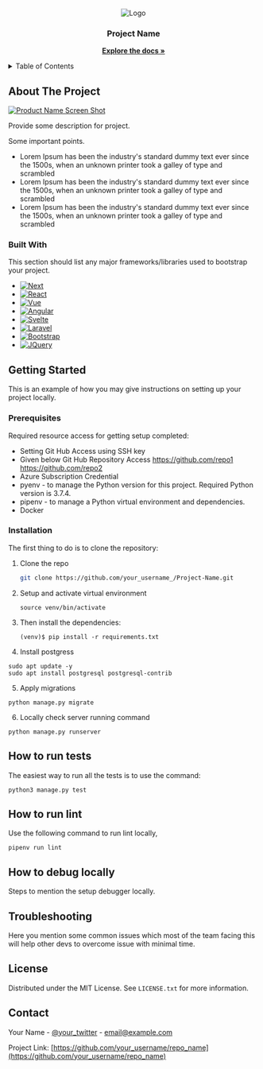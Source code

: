 
<!-- PROJECT LOGO -->
<br />
<div align="center">
    <img src="https://picsum.photos/seed/picsum/200/300" alt="Logo" >

<h3 align="center">Project Name</h3>
<p align="center">
    <a href="#"><strong>Explore the docs »</strong></a>
</div>

<!-- TABLE OF CONTENTS -->
<details>
  <summary>Table of Contents</summary>
  <ol>
    <li>
      <a href="#about-the-project">About The Project</a>
      <ul>
        <li><a href="#built-with">Built With</a></li>
      </ul>
    </li>
    <li>
      <a href="#getting-started">Getting Started</a>
      <ul>
        <li><a href="#prerequisites">Prerequisites</a></li>
        <li><a href="#installation">Installation</a></li>
      </ul>
    </li>
    <li><a href="#usage">Usage</a></li>
    <li><a href="#roadmap">Roadmap</a></li>
    <li><a href="#contributing">Contributing</a></li>
    <li><a href="#license">License</a></li>
    <li><a href="#contact">Contact</a></li>
    <li><a href="#acknowledgments">Acknowledgments</a></li>
  </ol>
</details>



<!-- ABOUT THE PROJECT -->
## About The Project

[![Product Name Screen Shot][product-screenshot]](https://example.com)


Provide some description for project.

Some important points.
* Lorem Ipsum has been the industry's standard dummy text ever since the 1500s, when an unknown printer took a galley of type and scrambled
* Lorem Ipsum has been the industry's standard dummy text ever since the 1500s, when an unknown printer took a galley of type and scrambled
* Lorem Ipsum has been the industry's standard dummy text ever since the 1500s, when an unknown printer took a galley of type and scrambled


### Built With

This section should list any major frameworks/libraries used to bootstrap your project.

* [![Next][Next.js]][Next-url]
* [![React][React.js]][React-url]
* [![Vue][Vue.js]][Vue-url]
* [![Angular][Angular.io]][Angular-url]
* [![Svelte][Svelte.dev]][Svelte-url]
* [![Laravel][Laravel.com]][Laravel-url]
* [![Bootstrap][Bootstrap.com]][Bootstrap-url]
* [![JQuery][JQuery.com]][JQuery-url]

<!-- GETTING STARTED -->
## Getting Started

This is an example of how you may give instructions on setting up your project locally.

### Prerequisites

Required resource access for getting setup completed:
- Setting Git Hub Access using SSH key
- Given below Git Hub Repository Access
	https://github.com/repo1
	https://github.com/repo2
- Azure Subscription Credential
- pyenv - to manage the Python version for this project. Required Python version is 3.7.4.
- pipenv - to manage a Python virtual environment and dependencies.
- Docker

### Installation

The first thing to do is to clone the repository:


1. Clone the repo
   ```sh
   git clone https://github.com/your_username_/Project-Name.git
   ```
2. Setup and activate virtual environment
   ```
   source venv/bin/activate
   ```
3. Then install the dependencies:
   ```
   (venv)$ pip install -r requirements.txt
   ```
4. Install postgress
  ```
  sudo apt update -y
  sudo apt install postgresql postgresql-contrib
   ```
5. Apply migrations
  ```
  python manage.py migrate
   ```
6. Locally check server running command
  ```
  python manage.py runserver
   ```

<!-- How to run tests  -->
## How to run tests
The easiest way to run all the tests is to use the command:
  ```
  python3 manage.py test
   ```

<!-- How to run lint  -->
## How to run lint 
Use the following command to run lint locally, 
  ```
  pipenv run lint
   ```

<!-- How to debug locally  -->
## How to debug locally
Steps to mention the setup debugger locally.


<!-- Troubleshooting  -->
## Troubleshooting 
Here you mention some common issues which most of the team facing this will help other devs to overcome issue with minimal time.

<!-- LICENSE -->
## License

Distributed under the MIT License. See `LICENSE.txt` for more information.


<!-- CONTACT -->
## Contact

Your Name - [@your_twitter](https://twitter.com/your_username) - email@example.com

Project Link: [https://github.com/your_username/repo_name](https://github.com/your_username/repo_name)

<!-- MARKDOWN LINKS & IMAGES -->
<!-- https://www.markdownguide.org/basic-syntax/#reference-style-links -->
[contributors-shield]: https://img.shields.io/github/contributors/othneildrew/Best-README-Template.svg?style=for-the-badge
[contributors-url]: https://github.com/othneildrew/Best-README-Template/graphs/contributors
[forks-shield]: https://img.shields.io/github/forks/othneildrew/Best-README-Template.svg?style=for-the-badge
[forks-url]: https://github.com/othneildrew/Best-README-Template/network/members
[stars-shield]: https://img.shields.io/github/stars/othneildrew/Best-README-Template.svg?style=for-the-badge
[stars-url]: https://github.com/othneildrew/Best-README-Template/stargazers
[issues-shield]: https://img.shields.io/github/issues/othneildrew/Best-README-Template.svg?style=for-the-badge
[issues-url]: https://github.com/othneildrew/Best-README-Template/issues
[license-shield]: https://img.shields.io/github/license/othneildrew/Best-README-Template.svg?style=for-the-badge
[license-url]: https://github.com/othneildrew/Best-README-Template/blob/master/LICENSE.txt
[linkedin-shield]: https://img.shields.io/badge/-LinkedIn-black.svg?style=for-the-badge&logo=linkedin&colorB=555
[linkedin-url]: https://linkedin.com/in/othneildrew
[product-screenshot]: images/screenshot.png
[Next.js]: https://img.shields.io/badge/next.js-000000?style=for-the-badge&logo=nextdotjs&logoColor=white
[Next-url]: https://nextjs.org/
[React.js]: https://img.shields.io/badge/React-20232A?style=for-the-badge&logo=react&logoColor=61DAFB
[React-url]: https://reactjs.org/
[Vue.js]: https://img.shields.io/badge/Vue.js-35495E?style=for-the-badge&logo=vuedotjs&logoColor=4FC08D
[Vue-url]: https://vuejs.org/
[Angular.io]: https://img.shields.io/badge/Angular-DD0031?style=for-the-badge&logo=angular&logoColor=white
[Angular-url]: https://angular.io/
[Svelte.dev]: https://img.shields.io/badge/Svelte-4A4A55?style=for-the-badge&logo=svelte&logoColor=FF3E00
[Svelte-url]: https://svelte.dev/
[Laravel.com]: https://img.shields.io/badge/Laravel-FF2D20?style=for-the-badge&logo=laravel&logoColor=white
[Laravel-url]: https://laravel.com
[Bootstrap.com]: https://img.shields.io/badge/Bootstrap-563D7C?style=for-the-badge&logo=bootstrap&logoColor=white
[Bootstrap-url]: https://getbootstrap.com
[JQuery.com]: https://img.shields.io/badge/jQuery-0769AD?style=for-the-badge&logo=jquery&logoColor=white
[JQuery-url]: https://jquery.com 
[product-screenshot]: https://fakeimg.pl/600/
